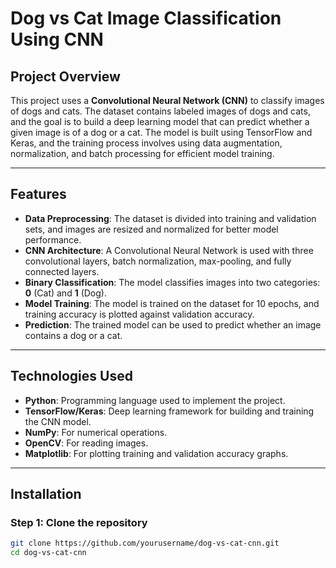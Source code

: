 # Dog vs Cat Image Classification Using CNN

## Project Overview

This project uses a **Convolutional Neural Network (CNN)** to classify images of dogs and cats. The dataset contains labeled images of dogs and cats, and the goal is to build a deep learning model that can predict whether a given image is of a dog or a cat. The model is built using TensorFlow and Keras, and the training process involves using data augmentation, normalization, and batch processing for efficient model training.

---

## Features

- **Data Preprocessing**: The dataset is divided into training and validation sets, and images are resized and normalized for better model performance.
- **CNN Architecture**: A Convolutional Neural Network is used with three convolutional layers, batch normalization, max-pooling, and fully connected layers.
- **Binary Classification**: The model classifies images into two categories: **0** (Cat) and **1** (Dog).
- **Model Training**: The model is trained on the dataset for 10 epochs, and training accuracy is plotted against validation accuracy.
- **Prediction**: The trained model can be used to predict whether an image contains a dog or a cat.

---

## Technologies Used

- **Python**: Programming language used to implement the project.
- **TensorFlow/Keras**: Deep learning framework for building and training the CNN model.
- **NumPy**: For numerical operations.
- **OpenCV**: For reading images.
- **Matplotlib**: For plotting training and validation accuracy graphs.

---

## Installation

### Step 1: Clone the repository

```bash
git clone https://github.com/yourusername/dog-vs-cat-cnn.git
cd dog-vs-cat-cnn
